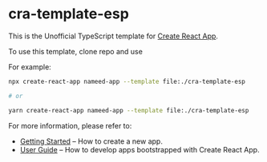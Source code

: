 # cra-template-esp

This is the Unofficial TypeScript template for [Create React App](https://github.com/facebook/create-react-app).

To use this template, clone repo and use 



For example:

```sh
npx create-react-app nameed-app --template file:./cra-template-esp

# or

yarn create-react-app nameed-app --template file:./cra-template-esp
```

For more information, please refer to:

- [Getting Started](https://create-react-app.dev/docs/getting-started) – How to create a new app.
- [User Guide](https://create-react-app.dev) – How to develop apps bootstrapped with Create React App.
